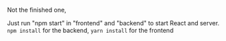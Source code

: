 Not the finished one,

Just run "npm start" in "frontend" and "backend" to start React and server.
`npm install` for the backend, `yarn install` for the frontend

